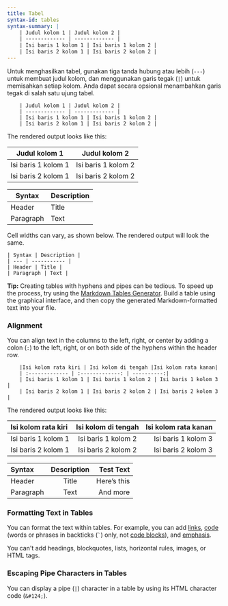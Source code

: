 ```yaml
---
title: Tabel
syntax-id: tables
syntax-summary: |
    | Judul kolom 1 | Judul kolom 2 |
    | ------------- | ------------- |
    | Isi baris 1 kolom 1 | Isi baris 1 kolom 2 |
    | Isi baris 2 kolom 1 | Isi baris 2 kolom 2 |
---
```


Untuk menghasilkan tabel, gunakan tiga tanda hubung atau lebih (`---`) untuk membuat judul kolom, dan menggunakan garis tegak (`|`) untuk memisahkan setiap kolom. Anda dapat secara opsional menambahkan garis tegak di salah satu ujung tabel.

```
    | Judul kolom 1 | Judul kolom 2 |
    | ------------- | ------------- |
    | Isi baris 1 kolom 1 | Isi baris 1 kolom 2 |
    | Isi baris 2 kolom 1 | Isi baris 2 kolom 2 |
```

The rendered output looks like this:

| Judul kolom 1       | Judul kolom 2       |
| ------------------- | ------------------- |
| Isi baris 1 kolom 1 | Isi baris 1 kolom 2 |
| Isi baris 2 kolom 1 | Isi baris 2 kolom 2 |

<table class="table table-bordered">
  <thead>
    <tr>
      <th>Syntax</th>
      <th>Description</th>
    </tr>
  </thead>
  <tbody>
    <tr>
      <td>Header</td>
      <td>Title</td>
    </tr>
    <tr>
      <td>Paragraph</td>
      <td>Text</td>
    </tr>
  </tbody>
</table>

Cell widths can vary, as shown below. The rendered output will look the same.

```
| Syntax | Description |
| --- | ----------- |
| Header | Title |
| Paragraph | Text |
```

<div class="alert alert-success">
  <i class="fas fa-lightbulb"></i> <strong>Tip:</strong> Creating tables with hyphens and pipes can be tedious. To speed up the process, try using the <a href="https://www.tablesgenerator.com/markdown_tables">Markdown Tables Generator</a>. Build a table using the graphical interface, and then copy the generated Markdown-formatted text into your file.
</div>

### Alignment

You can align text in the columns to the left, right, or center by adding a colon (`:`) to the left, right, or on both side of the hyphens within the header row.

```
    |Isi kolom rata kiri | Isi kolom di tengah |Isi kolom rata kanan|
    | :------------- | :-------------: | ----------:|
    | Isi baris 1 kolom 1 | Isi baris 1 kolom 2 | Isi baris 1 kolom 3 |
    | Isi baris 2 kolom 1 | Isi baris 2 kolom 2 | Isi baris 2 kolom 3 |
```

The rendered output looks like this:

|Isi kolom rata kiri | Isi kolom di tengah |Isi kolom rata kanan|
| :------------- | :-------------: | ----------:|
| Isi baris 1 kolom 1 | Isi baris 1 kolom 2 | Isi baris 1 kolom 3 |
| Isi baris 2 kolom 1 | Isi baris 2 kolom 2 | Isi baris 2 kolom 3 |

<table class="table table-bordered">
  <thead>
    <tr>
      <th style="text-align: left">Syntax</th>
      <th style="text-align: center">Description</th>
      <th style="text-align: right">Test Text</th>
    </tr>
  </thead>
  <tbody>
    <tr>
      <td style="text-align: left">Header</td>
      <td style="text-align: center">Title</td>
      <td style="text-align: right">Here’s this</td>
    </tr>
    <tr>
      <td style="text-align: left">Paragraph</td>
      <td style="text-align: center">Text</td>
      <td style="text-align: right">And more</td>
    </tr>
  </tbody>
</table>

### Formatting Text in Tables

You can format the text within tables. For example, you can add [links](/basic-syntax/#links), [code](/basic-syntax/#code-1) (words or phrases in backticks (`` ` ``) only, not [code blocks](/basic-syntax/#code-blocks)), and [emphasis](/basic-syntax/#emphasis).

You can't add headings, blockquotes, lists, horizontal rules, images, or HTML tags.

### Escaping Pipe Characters in Tables

You can display a pipe (`|`) character in a table by using its HTML character code (`&#124;`).
